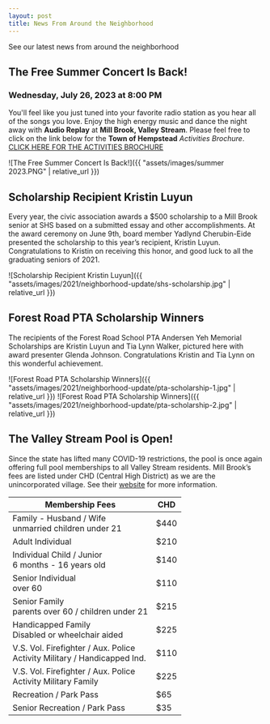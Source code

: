 ```yaml
---
layout: post
title: News From Around the Neighborhood
---
```


See our latest news from around the neighborhood

## The Free Summer Concert Is Back!

### Wednesday, July 26, 2023 at 8:00 PM

You'll feel like you just tuned into your favorite radio station as you hear
all of the songs you love.  Enjoy the high energy music and dance the night away with **Audio Replay** at **Mill Brook, Valley Stream**.  Please feel free to click on the link below for the **Town of Hempstead** *Activities Brochure*. 
[CLICK HERE FOR THE ACTIVITIES BROCHURE](https://hempsteadny.gov/DocumentCenter/View/5666/Summer-Brochure-2023)

![The Free Summer Concert Is Back!]({{ "assets/images/summer 2023.PNG" | relative_url }})

## Scholarship Recipient Kristin Luyun

Every year, the civic association awards a $500 scholarship to a Mill Brook
senior at SHS based on a submitted essay and other accomplishments. At the
award ceremony on June 9th, board member Yadlynd Cherubin-Eide presented the
scholarship to this year’s recipient, Kristin Luyun. Congratulations to
Kristin on receiving this honor, and good luck to all the graduating seniors of
2021.

![Scholarship Recipient Kristin Luyun]({{ "assets/images/2021/neighborhood-update/shs-scholarship.jpg" | relative_url }})

## Forest Road PTA Scholarship Winners

The recipients of the Forest Road School PTA Andersen Yeh Memorial Scholarships
are Kristin Luyun and Tia Lynn Walker, pictured here with award presenter
Glenda Johnson. Congratulations Kristin and Tia Lynn on this wonderful
achievement.

![Forest Road PTA Scholarship Winners]({{ "assets/images/2021/neighborhood-update/pta-scholarship-1.jpg" | relative_url }})
![Forest Road PTA Scholarship Winners]({{ "assets/images/2021/neighborhood-update/pta-scholarship-2.jpg" | relative_url }})

## The Valley Stream Pool is Open!

Since the state has lifted many COVID-19 restrictions, the pool is once again
offering full pool memberships to all Valley Stream residents. Mill Brook’s
fees are listed under CHD (Central High District) as we are the unincorporated
village. See their [website](https://www.vsvny.org/pool) for more information.

| Membership Fees | CHD |
| --------------- | --- |
| Family - Husband / Wife<br>unmarried children under 21 | $440 |
| Adult Individual | $210 |
| Individual Child / Junior<br>6 months - 16 years old | $140 |
| Senior Individual<br>over 60 | $110 |
| Senior Family<br>parents over 60 / children under 21 | $215 |
| Handicapped Family<br>Disabled or wheelchair aided | $225 |
| V.S. Vol. Firefighter / Aux. Police<br>Activity Military / Handicapped Ind. | $110 |
| V.S. Vol. Firefighter / Aux. Police<br>Activity Military Family | $225 |
| Recreation / Park Pass | $65 |
| Senior Recreation / Park Pass | $35 |

